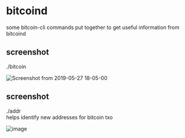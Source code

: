 # bitcoind
some bitcoin-cli commands put together to get useful information from bitcoind

## screenshot
./bitcoin

![Screenshot from 2019-05-27 18-05-00](https://user-images.githubusercontent.com/37476191/58440698-0351d100-80aa-11e9-8876-37e6ea6a360a.png)


## screenshot
./addr\
helps identify new addresses for bitcoin txo

![image](https://user-images.githubusercontent.com/37476191/58363664-d9b06400-7e75-11e9-9948-277baebd2900.png)

